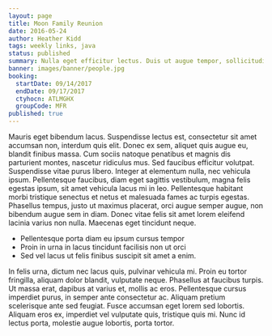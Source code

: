 ```yaml
---
layout: page
title: Moon Family Reunion
date: 2016-05-24
author: Heather Kidd
tags: weekly links, java
status: published
summary: Nulla eget efficitur lectus. Duis ut augue tempor, sollicitudin.
banner: images/banner/people.jpg
booking:
  startDate: 09/14/2017
  endDate: 09/17/2017
  ctyhocn: ATLMGHX
  groupCode: MFR
published: true
---
```

Mauris eget bibendum lacus. Suspendisse lectus est, consectetur sit amet accumsan non, interdum quis elit. Donec ex sem, aliquet quis augue eu, blandit finibus massa. Cum sociis natoque penatibus et magnis dis parturient montes, nascetur ridiculus mus. Sed faucibus efficitur volutpat. Suspendisse vitae purus libero. Integer at elementum nulla, nec vehicula ipsum. Pellentesque faucibus, diam eget sagittis vestibulum, magna felis egestas ipsum, sit amet vehicula lacus mi in leo. Pellentesque habitant morbi tristique senectus et netus et malesuada fames ac turpis egestas. Phasellus tempus, justo ut maximus placerat, orci augue semper augue, non bibendum augue sem in diam. Donec vitae felis sit amet lorem eleifend lacinia varius non nulla. Maecenas eget tincidunt neque.

* Pellentesque porta diam eu ipsum cursus tempor
* Proin in urna in lacus tincidunt facilisis non ut orci
* Sed vel lacus ut felis finibus suscipit sit amet a enim.

In felis urna, dictum nec lacus quis, pulvinar vehicula mi. Proin eu tortor fringilla, aliquam dolor blandit, vulputate neque. Phasellus at faucibus turpis. Ut massa erat, dapibus at varius et, mollis ac eros. Pellentesque cursus imperdiet purus, in semper ante consectetur ac. Aliquam pretium scelerisque ante sed feugiat. Fusce accumsan eget lorem sed lobortis. Aliquam eros ex, imperdiet vel vulputate quis, tristique quis mi. Nunc id lectus porta, molestie augue lobortis, porta tortor.
